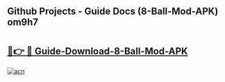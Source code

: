 ## Github Projects - Guide Docs (8-Ball-Mod-APK) om9h7

# <h2><a href="https://apkcomod.com?title=8-Ball-Mod-APK">🔗👉 🔴 Guide-Download-8-Ball-Mod-APK </a></h2>

[![acn](https://github.com/user-attachments/assets/0f9c940e-d8b0-45ae-aac7-cd30a18b3e1c)](https://apkcomod.com?title=8-Ball-Mod-APK)
